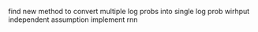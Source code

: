 find new method to convert multiple log probs into single log prob wirhput independent assumption
implement rnn